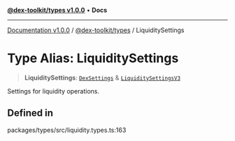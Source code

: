 [**@dex-toolkit/types v1.0.0**](../README.md) • **Docs**

***

[Documentation v1.0.0](../../../packages.md) / [@dex-toolkit/types](../README.md) / LiquiditySettings

# Type Alias: LiquiditySettings

> **LiquiditySettings**: [`DexSettings`](DexSettings.md) & [`LiquiditySettingsV3`](LiquiditySettingsV3.md)

Settings for liquidity operations.

## Defined in

packages/types/src/liquidity.types.ts:163
